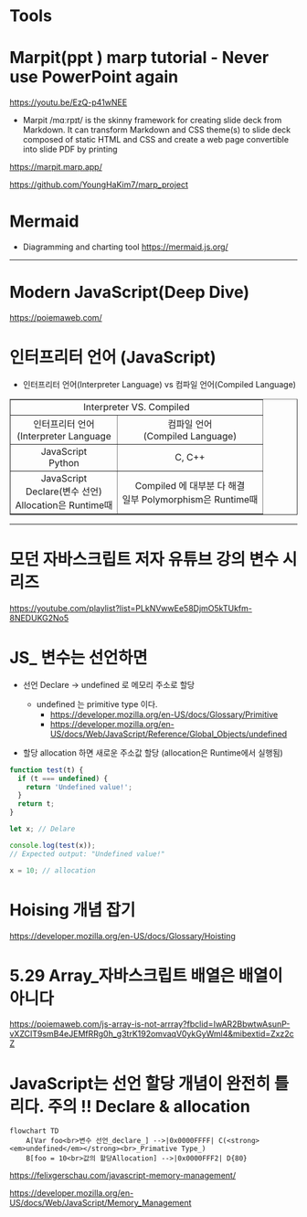 # Tools

# Marpit(ppt ) marp tutorial - Never use PowerPoint again

https://youtu.be/EzQ-p41wNEE

- Marpit /mɑːrpɪt/ is the skinny framework for creating slide deck from Markdown. It can transform Markdown and CSS theme(s) to slide deck composed of static HTML and CSS and create a web page convertible into slide PDF by printing

https://marpit.marp.app/

https://github.com/YoungHaKim7/marp_project

# Mermaid

- Diagramming and charting tool https://mermaid.js.org/

<hr>

# Modern JavaScript(Deep Dive)

https://poiemaweb.com/


# 인터프리터 언어 (JavaScript)

- 인터프리터 언어(Interpreter Language) vs 컴파일 언어(Compiled Language)

<table border="1">
    <tr>
    <td colspan="2" align="center">Interpreter  VS.   Compiled</td>
    </tr>
    <tr align="center">
        <td>인터프리터 언어<br>(Interpreter Language</td>
        <td>컴파일 언어<br>(Compiled Language)</td>
    </tr>
    <tr align="center">
        <td>JavaScript<br>Python</td>
        <td> C, C++ </td>
    </tr>
    <tr align="center">
        <td>JavaScript<br>Declare(변수 선언)<br>Allocation은 Runtime때</td>
        <td>Compiled 에 대부분 다 해결<br>일부 Polymorphism은 Runtime때</td>
    </tr>
</table>

<hr>

# 모던 자바스크립트 저자 유튜브 강의 변수 시리즈

https://youtube.com/playlist?list=PLkNVwwEe58DjmO5kTUkfm-8NEDUKG2No5


# JS_ 변수는 선언하면

- 선언 Declare -> undefined 로 메모리 주소로 할당
  - undefined 는 primitive type 이다.
    - https://developer.mozilla.org/en-US/docs/Glossary/Primitive
    - https://developer.mozilla.org/en-US/docs/Web/JavaScript/Reference/Global_Objects/undefined 

- 할당 allocation 하면 새로운 주소값 할당 (allocation은 Runtime에서 실행됨)

```javascript
function test(t) {
  if (t === undefined) {
    return 'Undefined value!';
  }
  return t;
}

let x; // Delare

console.log(test(x)); 
// Expected output: "Undefined value!"

x = 10; // allocation
```

# Hoising 개념 잡기

https://developer.mozilla.org/en-US/docs/Glossary/Hoisting


# 5.29 Array_자바스크립트 배열은 배열이 아니다

https://poiemaweb.com/js-array-is-not-arrray?fbclid=IwAR2BbwtwAsunP-vXZCIT9smB4eJEMfRRg0h_g3trK192omvaqV0ykGyWml4&mibextid=Zxz2cZ

# JavaScript는 선언 할당 개념이 완전히 틀리다. 주의 !! Declare & allocation

```mermaid
flowchart TD
    A[Var foo<br>변수 선언_declare_] -->|0x0000FFFF| C(<strong><em>undefined</em></strong><br>_Primative Type_)
    B[foo = 10<br>값의 할당Allocation] -->|0x0000FFF2| D{80}

```

https://felixgerschau.com/javascript-memory-management/

https://developer.mozilla.org/en-US/docs/Web/JavaScript/Memory_Management
